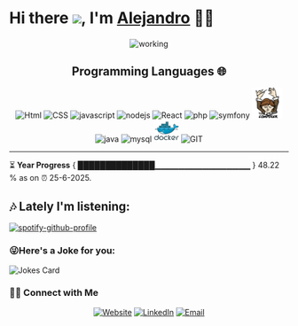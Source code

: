 # Hi there <img src="https://github.com/TheDudeThatCode/TheDudeThatCode/blob/master/Assets/Hi.gif" width="29px">, I'm [Alejandro](https://tellmealex.dev) 👨‍💻


<p align="center">
 <img  src="https://camo.githubusercontent.com/992babdffd8c74a1502de375fbdf7e4d54773242/68747470733a2f2f6d656469612e67697068792e636f6d2f6d656469612f53576f536b4e36447854737a71494b4571762f67697068792e676966" align="center" alt="working" />
 </p>
<h2 align="center">Programming Languages 🌐</h2>


<p align="center">
<img src="https://github.com/TellMeAlex/devicon/blob/master/icons/html5/html5-original.svg" alt="Html" width="55" height="55"/> 
<img src="https://github.com/TellMeAlex/devicon/blob/master/icons/css3/css3-original.svg" alt="CSS" width="55" height="55"/> 
<img src="https://github.com/TellMeAlex/devicon/blob/master/icons/javascript/javascript-original.svg" alt="javascript" width="55" height="55"/> 
<img src="https://github.com/TellMeAlex/devicon/blob/master/icons/nodejs/nodejs-original.svg" alt="nodejs" width="55" height="55"/> 
<img src="https://github.com/TellMeAlex/devicon/blob/master/icons/react/react-original.svg" alt="React" width="55" height="55"/> 
<img src="https://github.com/TellMeAlex/devicon/blob/master/icons/php/php-plain.svg" alt="php" width="55" height="55"/> 
<img src="https://github.com/TellMeAlex/devicon/blob/master/icons/symfony/symfony-original.svg" alt="symfony" width="55" height="55"/> 
<img src="https://github.com/TellMeAlex/devicon/blob/master/icons/composer/composer-original.svg" alt="composer" width="55" height="55"/> 
<img src="https://github.com/TellMeAlex/devicon/blob/master/icons/java/java-original-wordmark.svg" alt="java" width="55" height="55"/> 
<img src="https://github.com/TellMeAlex/devicon/blob/master/icons/mysql/mysql-original-wordmark.svg" alt="mysql" width="55" height="60"/> 
<img src="https://github.com/TellMeAlex/devicon/blob/master/icons/docker/docker-original-wordmark.svg" alt="docker" width="45" height="40"/> 
<img src="https://github.com/TellMeAlex/devicon/blob/master/icons/git/git-original.svg" alt="GIT" width="45" height="40"/> 
</p>

---

⏳ **Year Progress** { ██████████████▁▁▁▁▁▁▁▁▁▁▁▁▁▁▁▁ } 48.22 % as on ⏰ 25-6-2025.

<!--START_SECTION:waka-->
<!--END_SECTION:waka-->

## 🎶 Lately I'm listening:
[![spotify-github-profile](https://spotify-github-profile.vercel.app/api/view?uid=alexdrago&cover_image=true&theme=compact)](https://spotify-github-profile.vercel.app/api/view?uid=alexdrago&redirect=true)

### 😜Here's a Joke for you:
<img src="https://readme-jokes.vercel.app/api" alt="Jokes Card" />


<h3> 🤝🏻 Connect with Me </h3>

<p align="center">
<a href="https://www.tellmealex.dev" target="_blank"><img alt="Website" src="https://img.shields.io/badge/Website-www.tellmealex.dev-blue?style=flat&logo=google-chrome"></a>
<a href="https://www.linkedin.com/in/alejandro-de-la-fuente/" target="_blank"><img alt="LinkedIn" src="https://img.shields.io/badge/LinkedIn-@AlejandroDeLaFuente-blue?style=flat&logo=linkedin"></a>
<a href="mailto:llamamealex@gmail.com"><img alt="Email" src="https://img.shields.io/badge/Email-llamamealex@gmail.com-blue?style=flat&logo=gmail"></a>

